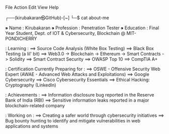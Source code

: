 File  Action  Edit  View  Help

┌──(kirubakaran㉿GitHub)-[~]
└─$ cat about-me

⁍ Name : Kirubakaran
⁍ Profession : Penetration Tester
⁍ Education : Final Year Student, Dept. of IOT & Cybersecurity, Blockchain @ MIT-PONDICHERRY

: Learning :
==> Source Code Analysis (White Box Testing)
==> Black Box Testing (a lil' bit)
==> Web3.0 -> Blockchain -> Ethereum -> Smart Contracts -> Solidity
==> Smart Contract Security
==> OWASP Top 10
==> CompTIA A+

: Certification Currently Preparing for :
==> OSWE - Offensive Security Web Expert (AWAE - Advanced Web Attacks and Exploitations)
==> Google Cybersecurity
==> Cisco Cybersecurity Essentials
==> Ethical Hacking: Cryptography (LinkedIn)

: Achievements :
==> Information disclosure bug reported in the Reserve Bank of India (RBI)
==> Sensitive information leaks reported in a major blockchain-related company

: Working on :
==> Creating a safer world through cybersecurity initiatives
==> Bug bounty hunting to identify and mitigate vulnerabilities in web applications and systems

